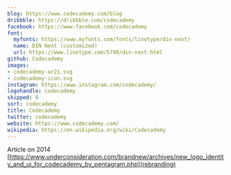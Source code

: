 ```yaml
---
blog: https://www.codecademy.com/blog
dribbble: https://dribbble.com/codecademy
facebook: https://www.facebook.com/codecademy
font:
  myfonts: https://www.myfonts.com/fonts/linotype/din-next/
  name: DIN Next (customized)
  url: https://www.linotype.com/5798/din-next.html
github: Codecademy
images:
- codecademy-ar21.svg
- codecademy-icon.svg
instagram: https://www.instagram.com/codecademy/
logohandle: codecademy
skipped: 0
sort: codecademy
title: Codecademy
twitter: codecademy
website: https://www.codecademy.com/
wikipedia: https://en.wikipedia.org/wiki/Codecademy
---
```


Article on 2014 [https://www.underconsideration.com/brandnew/archives/new_logo_identity_and_ui_for_codecademy_by_pentagram.php](rebranding)
